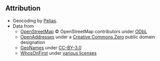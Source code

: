 ## Attribution
* Geocoding by [Pelias](https://pelias.io).
* Data from
   * [OpenStreetMap](http://www.openstreetmap.org/copyright) © OpenStreetMap contributors under [ODbL](http://opendatacommons.org/licenses/odbl/)
   * [OpenAddresses](http://openaddresses.io) under a [Creative Commons Zero](https://github.com/openaddresses/openaddresses/blob/master/sources/LICENSE) public domain designation
   * [GeoNames](http://www.geonames.org/) under [CC-BY-3.0](https://creativecommons.org/licenses/by/2.0/)
   * [WhosOnFirst](https://www.whosonfirst.org/) under [various licenses](https://github.com/whosonfirst/whosonfirst-data/blob/master/LICENSE.md)
